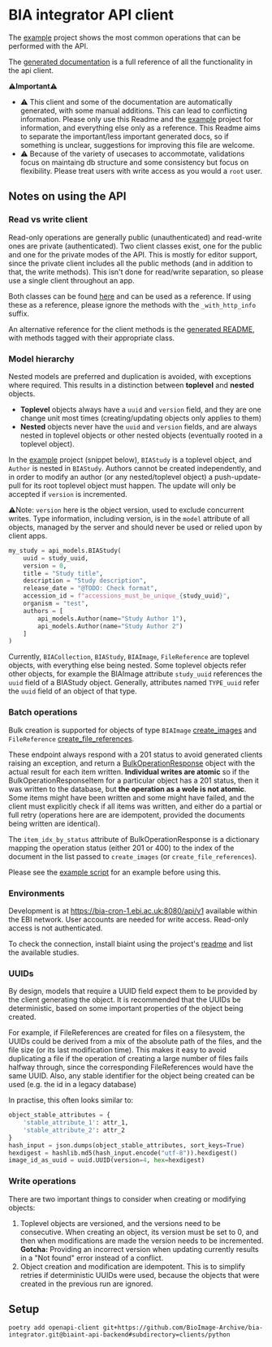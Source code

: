 # BIA integrator API client

The [example](example/) project shows the most common operations that can be performed with the API.

The [generated documentation](bia_integrator_api_README.md#documentation-for-api-endpoints) is a full reference of all the functionality in the api client.

⚠️**Important**⚠️
* ⚠️ This client and some of the documentation are automatically generated, with some manual additions. This can lead to conflicting information. Please only use this Readme and the [example](example/) project for information, and everything else only as a reference. This Readme aims to separate the important/less important generated docs, so if something is unclear, suggestions for improving this file are welcome. 
* ⚠️ Because of the variety of usecases to accommotate, validations focus on maintaing db structure and some consistency but focus on flexibility. Please treat users with write access as you would a `root` user.

## Notes on using the API

### Read vs write client

Read-only operations are generally public (unauthenticated) and read-write ones are private (authenticated). Two client classes exist, one for the public and one for the private modes of the API. This is mostly for editor support, since the private client includes all the public methods (and in addition to that, the write methods). This isn't done for read/write separation, so please use a single client throughout an app.

Both classes can be found [here](bia_integrator_api/api) and can be used as a reference. If using these as a reference, please ignore the methods with the `_with_http_info` suffix.

An alternative reference for the client methods is the [generated README](bia_integrator_api_README.md#documentation-for-api-endpoints), with methods tagged with their appropriate class.

### Model hierarchy

Nested models are preferred and duplication is avoided, with exceptions where required. This results in a distinction between **toplevel** and **nested** objects.
* **Toplevel** objects always have a `uuid` and `version` field, and they are one change unit most times (creating/updating objects only applies to them)
* **Nested** objects never have the `uuid` and `version` fields, and are always nested in toplevel objects or other nested objects (eventually rooted in a toplevel object).

In the [example](./example/start_here.py) project (snippet below), `BIAStudy` is a toplevel object, and `Author` is nested in `BIAStudy`. Authors cannot be created independently, and in order to modify an author (or any nested/toplevel object) a push-update-pull for its root toplevel object must happen. The update will only be accepted if `version` is incremented.

⚠️Note: `version` here is the object version, used to exclude concurrent writes. Type information, including version, is in the `model` attribute of all objects, managed by the server and should never be used or relied upon by client apps.

```python
my_study = api_models.BIAStudy(
    uuid = study_uuid,
    version = 0,
    title = "Study title",
    description = "Study description",
    release_date = "@TODO: Check format",
    accession_id = f"accessions_must_be_unique_{study_uuid}",
    organism = "test",
    authors = [
        api_models.Author(name="Study Author 1"),
        api_models.Author(name="Study Author 2")
    ]
)
```

Currently, `BIACollection`, `BIAStudy`, `BIAImage`, `FileReference` are toplevel objects, with everything else being nested. Some toplevel objects refer other objects, for example the BIAImage attribute `study_uuid` references the `uuid` field of a BIAStudy object. Generally, attributes named `TYPE_uuid` refer the `uuid` field of an object of that type.

### Batch operations

Bulk creation is supported for objects of type `BIAImage` [create_images](bia_integrator_api/docs/PrivateApi.md#create_images) and `FileReference` [create_file_references](bia_integrator_api/docs/PrivateApi.md#create_file_references).

These endpoint always respond with a 201 status to avoid generated clients raising an exception, and return a [BulkOperationResponse](bia_integrator_api/docs/BulkOperationResponse.md) object with the actual result for each item written. **Individual writes are atomic** so if the BulkOperationResponseItem for a particular object has a 201 status, then it was written to the database, but **the operation as a wole is not atomic**. Some items might have been written and some might have failed, and the client must explicitly check if all items was written, and either do a partial or full retry (operations here are are idempotent, provided the documents being written are identical).

The `item_idx_by_status` attribute of BulkOperationResponse is a dictionary mapping the operation status (either 201 or 400) to the index of the document in the list passed to `create_images` (or `create_file_references`).

Please see the [example script](./example/start_here.py) for an example before using this.

### Environments

Development is at https://bia-cron-1.ebi.ac.uk:8080/api/v1 available within the EBI network. User accounts are needed for write access. Read-only access is not authenticated.

To check the connection, install biaint using the project's [readme](../../tools/README.md) and list the available studies.

### UUIDs

By design, models that require a UUID field expect them to be provided by the client generating the object. It is recommended that the UUIDs be deterministic, based on some important properties of the object being created.

For example, if FileReferences are created for files on a filesystem, the UUIDs could be derived from a mix of the absolute path of the files, and the file size (or its last modification time). This makes it easy to avoid duplicating a file if the operation of creating a large number of files fails halfway through, since the corresponding FileReferences would have the same UUID. Also, any stable identifier for the object being created can be used (e.g. the id in a legacy database)

In practise, this often looks similar to:

```python
object_stable_attributes = {
    'stable_attribute_1': attr_1,
    'stable_attribute_2': attr_2
}
hash_input = json.dumps(object_stable_attributes, sort_keys=True)
hexdigest = hashlib.md5(hash_input.encode("utf-8")).hexdigest()
image_id_as_uuid = uuid.UUID(version=4, hex=hexdigest)
```

### Write operations

There are two important things to consider when creating or modifying objects:

1. Toplevel objects are versioned, and the versions need to be consecutive. When creating an object, its version must be set to 0, and then when modifications are made the version needs to be incremented. **Gotcha:** Providing an incorrect version when updating currently results in a "Not found" error instead of a conflict.
2. Object creation and modification are idempotent. This is to simplify retries if deterministic UUIDs were used, because the objects that were created in the previous run are ignored.

## Setup

`poetry add openapi-client git+https://github.com/BioImage-Archive/bia-integrator.git@biaint-api-backend#subdirectory=clients/python`

